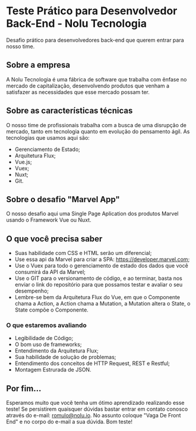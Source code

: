 # Teste Prático para Desenvolvedor Back-End - Nolu Tecnologia

Desafio prático para desenvolvedores back-end que querem entrar para nosso time.

## Sobre a empresa

A Nolu Tecnologia é uma fábrica de software que trabalha com ênfase no mercado de capitalização, desenvolvendo produtos que venham a satisfazer as necessidades que esse mercado possam ter. 

## Sobre as características técnicas

O nosso time de profissionais trabalha com a busca de uma disrupção de mercado, tanto em tecnologia quanto em evolução do pensamento ágil. As tecnologias que usamos aqui são:

- Gerenciamento de Estado;
- Arquitetura Flux;
- Vue.js;
- Vuex;
- Nuxt;
- Git.

## Sobre o desafio "Marvel App"

O nosso desafio aqui uma Single Page Aplication dos produtos Marvel usando o Framework Vue ou Nuxt.

## O que você precisa saber

- Suas habilidade com CSS e HTML serão um diferencial;
- Use essa api da Marvel para criar a SPA: https://developer.marvel.com;
- Use o Vuex para todo o gerenciamento de estado dos dados que você consumirá da API da Marvel;
- Use o GIT para o versionamento de código, e ao terminar, basta nos enviar o link do repositório para que possamos testar e avaliar o seu desempenho;
- Lembre-se bem da Arquitetura Flux do Vue, em que o Componente chama a Action, a Action chama a Mutation, a Mutation altera o State, o State compõe o Componente.

### O que estaremos avaliando

- Legibilidade de Código;
- O bom uso de frameworks;
- Entendimento da Arquitetura Flux;
- Sua habilidade de solução de problemas;
- Entendimento dos conceitos de HTTP Request, REST e Restful;
- Montagem Estrurada de JSON.

## Por fim...

Esperamos muito que você tenha um ótimo aprendizado realizando esse teste! Se persistirem quaisquer dúvidas bastar entrar em contato conosco através do e-mail: romulo@nolu.io. No assunto coloque "Vaga De Front End" e no corpo do e-mail a sua dúvida. Bom teste!
